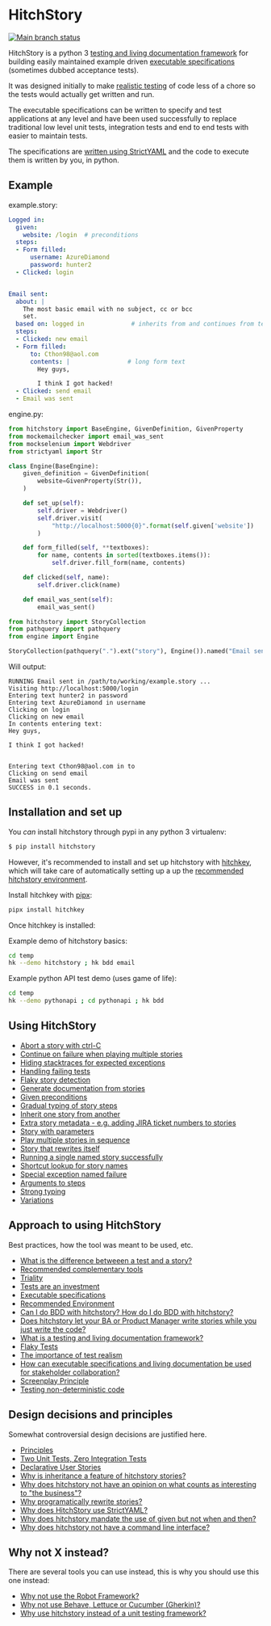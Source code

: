 # HitchStory

[![Main branch status](https://github.com/hitchdev/hitchstory/actions/workflows/regression.yml/badge.svg)](https://github.com/hitchdev/hitchstory/actions/workflows/regression.yml)

HitchStory is a python 3
[testing and living documentation framework](https://hitchdev.com/hitchstory/approach/testing-and-living-documentation) for building easily
maintained example driven [executable specifications](https://hitchdev.com/hitchstory/approach/executable-specifications) (sometimes dubbed
acceptance tests).

It was designed initially to make [realistic testing](https://hitchdev.com/hitchstory/approach/test-realism) of code less
of a chore so the tests would actually get written and run.

The executable specifications can be written to specify and test applications at
any level and have been used successfully to replace traditional
low level unit tests, integration tests and end to end tests
with easier to maintain tests.

The specifications are [written using StrictYAML](https://hitchdev.com/hitchstory/why/strictyaml) and the
code to execute them is written by you, in python.


## Example








example.story:

```yaml
Logged in:
  given:
    website: /login  # preconditions
  steps:
  - Form filled:
      username: AzureDiamond
      password: hunter2
  - Clicked: login


Email sent:
  about: |
    The most basic email with no subject, cc or bcc
    set.
  based on: logged in             # inherits from and continues from test above
  steps:
  - Clicked: new email
  - Form filled:
      to: Cthon98@aol.com
      contents: |                # long form text
        Hey guys,

        I think I got hacked!
  - Clicked: send email
  - Email was sent

```









engine.py:

```python
from hitchstory import BaseEngine, GivenDefinition, GivenProperty
from mockemailchecker import email_was_sent
from mockselenium import Webdriver
from strictyaml import Str

class Engine(BaseEngine):
    given_definition = GivenDefinition(
        website=GivenProperty(Str()),
    )

    def set_up(self):
        self.driver = Webdriver()
        self.driver.visit(
            "http://localhost:5000{0}".format(self.given['website'])
        )

    def form_filled(self, **textboxes):
        for name, contents in sorted(textboxes.items()):
            self.driver.fill_form(name, contents)

    def clicked(self, name):
        self.driver.click(name)

    def email_was_sent(self):
        email_was_sent()

```









```python
from hitchstory import StoryCollection
from pathquery import pathquery
from engine import Engine

StoryCollection(pathquery(".").ext("story"), Engine()).named("Email sent").play()

```

Will output:
```
RUNNING Email sent in /path/to/working/example.story ...
Visiting http://localhost:5000/login
Entering text hunter2 in password
Entering text AzureDiamond in username
Clicking on login
Clicking on new email
In contents entering text:
Hey guys,

I think I got hacked!


Entering text Cthon98@aol.com in to
Clicking on send email
Email was sent
SUCCESS in 0.1 seconds.
```












## Installation and set up

You *can* install hitchstory through pypi in any python 3 virtualenv:

```bash
$ pip install hitchstory
```

However, it's recommended to install and set up hitchstory with [hitchkey](https://github.com/hitchdev/hitchkey),
which will take care of automatically setting up a up the [recommended hitchstory environment](https://hitchdev.com/hitchstory/approach/recommended-environment).

Install hitchkey with [pipx](https://pypa.github.io/pipx/):

```bash
pipx install hitchkey
```

Once hitchkey is installed:

Example demo of hitchstory basics:

```bash
cd temp
hk --demo hitchstory ; hk bdd email
```

Example python API test demo (uses game of life):

```bash
cd temp
hk --demo pythonapi ; cd pythonapi ; hk bdd
```


## Using HitchStory

- [Abort a story with ctrl-C](https://hitchdev.com/hitchstory/using/alpha/aborting)
- [Continue on failure when playing multiple stories](https://hitchdev.com/hitchstory/using/alpha/continue-on-failure)
- [Hiding stacktraces for expected exceptions](https://hitchdev.com/hitchstory/using/alpha/expected-exceptions)
- [Handling failing tests](https://hitchdev.com/hitchstory/using/alpha/failing-tests)
- [Flaky story detection](https://hitchdev.com/hitchstory/using/alpha/flaky-story-detection)
- [Generate documentation from stories](https://hitchdev.com/hitchstory/using/alpha/generate-documentation)
- [Given preconditions](https://hitchdev.com/hitchstory/using/alpha/given)
- [Gradual typing of story steps](https://hitchdev.com/hitchstory/using/alpha/gradual-typing)
- [Inherit one story from another](https://hitchdev.com/hitchstory/using/alpha/inheritance)
- [Extra story metadata - e.g. adding JIRA ticket numbers to stories](https://hitchdev.com/hitchstory/using/alpha/metadata)
- [Story with parameters](https://hitchdev.com/hitchstory/using/alpha/parameterized-stories)
- [Play multiple stories in sequence](https://hitchdev.com/hitchstory/using/alpha/play-multiple-stories)
- [Story that rewrites itself](https://hitchdev.com/hitchstory/using/alpha/rewrite-story)
- [Running a single named story successfully](https://hitchdev.com/hitchstory/using/alpha/run-single-named-story)
- [Shortcut lookup for story names](https://hitchdev.com/hitchstory/using/alpha/shortcut-lookup)
- [Special exception named failure](https://hitchdev.com/hitchstory/using/alpha/special-failure-exception)
- [Arguments to steps](https://hitchdev.com/hitchstory/using/alpha/steps-and-step-arguments)
- [Strong typing](https://hitchdev.com/hitchstory/using/alpha/strong-typing)
- [Variations](https://hitchdev.com/hitchstory/using/alpha/variations)




## Approach to using HitchStory

Best practices, how the tool was meant to be used, etc.

- [What is the difference betweeen a test and a story?](https://hitchdev.com/hitchstory/approach/)
- [Recommended complementary tools](https://hitchdev.com/hitchstory/approach/)
- [Triality](https://hitchdev.com/hitchstory/approach/)
- [Tests are an investment](https://hitchdev.com/hitchstory/approach/)
- [Executable specifications](https://hitchdev.com/hitchstory/approach/)
- [Recommended Environment](https://hitchdev.com/hitchstory/approach/)
- [Can I do BDD with hitchstory? How do I do BDD with hitchstory?](https://hitchdev.com/hitchstory/approach/)
- [Does hitchstory let your BA or Product Manager write stories while you just write the code?](https://hitchdev.com/hitchstory/approach/)
- [What is a testing and living documentation framework?](https://hitchdev.com/hitchstory/approach/)
- [Flaky Tests](https://hitchdev.com/hitchstory/approach/)
- [The importance of test realism](https://hitchdev.com/hitchstory/approach/)
- [How can executable specifications and living documentation be used for stakeholder collaboration?](https://hitchdev.com/hitchstory/approach/)
- [Screenplay Principle](https://hitchdev.com/hitchstory/approach/)
- [Testing non-deterministic code](https://hitchdev.com/hitchstory/approach/)


## Design decisions and principles

Somewhat controversial design decisions are justified here.

- [Principles](https://hitchdev.com/hitchstory/why/)
- [Two Unit Tests, Zero Integration Tests](https://hitchdev.com/hitchstory/why/)
- [Declarative User Stories](https://hitchdev.com/hitchstory/why/)
- [Why is inheritance a feature of hitchstory stories?](https://hitchdev.com/hitchstory/why/)
- [Why does hitchstory not have an opinion on what counts as interesting to "the business"?](https://hitchdev.com/hitchstory/why/)
- [Why programatically rewrite stories?](https://hitchdev.com/hitchstory/why/)
- [Why does HitchStory use StrictYAML?](https://hitchdev.com/hitchstory/why/)
- [Why does hitchstory mandate the use of given but not when and then?](https://hitchdev.com/hitchstory/why/)
- [Why does hitchstory not have a command line interface?](https://hitchdev.com/hitchstory/why/)


## Why not X instead?

There are several tools you can use instead, this is why you should use this one instead:

- [Why not use the Robot Framework?](https://hitchdev.com/hitchstory/why-not/)
- [Why not use Behave, Lettuce or Cucumber (Gherkin)?](https://hitchdev.com/hitchstory/why-not/)
- [Why use hitchstory instead of a unit testing framework?](https://hitchdev.com/hitchstory/why-not/)
